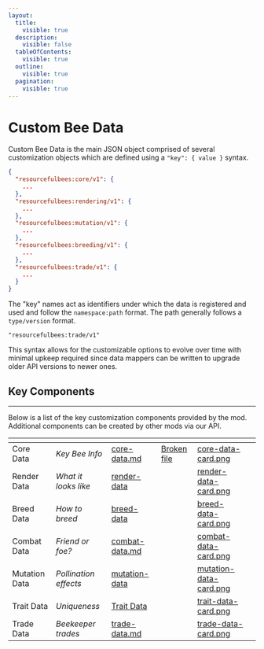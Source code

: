 ```yaml
---
layout:
  title:
    visible: true
  description:
    visible: false
  tableOfContents:
    visible: true
  outline:
    visible: true
  pagination:
    visible: true
---
```


# Custom Bee Data

Custom Bee Data is the main JSON object comprised of several customization objects which are defined using a `"key": { value }` syntax.&#x20;

```json
{
  "resourcefulbees:core/v1": {
    ...
  },
  "resourcefulbees:rendering/v1": {
    ...
  },
  "resourcefulbees:mutation/v1": {
    ...
  },
  "resourcefulbees:breeding/v1": {
    ...
  },
  "resourcefulbees:trade/v1": {
    ...
  }
}
```

The "key" names act as identifiers under which the data is registered and used and follow the `namespace:path` format. The path generally follows a `type/version` format.

```
"resourcefulbees:trade/v1"
```

This syntax allows for the customizable options to evolve over time with minimal upkeep required since data mappers can be written to upgrade older API versions to newer ones.



## Key Components

***

Below is a list of the key customization components provided by the mod. Additional components can be created by other mods via our API.

<table data-view="cards" data-full-width="false"><thead><tr><th></th><th></th><th data-hidden data-card-target data-type="content-ref"></th><th data-hidden data-type="files"></th><th data-hidden data-card-cover data-type="files"></th><th data-hidden></th></tr></thead><tbody><tr><td>Core Data</td><td><em>Key Bee Info</em></td><td><a href="custom-bee-data/core-data.md">core-data.md</a></td><td><a href="broken-reference">Broken file</a></td><td><a href=".gitbook/assets/core-data-card.png">core-data-card.png</a></td><td></td></tr><tr><td>Render Data</td><td><em>What it looks like</em></td><td><a href="custom-bee-data/render-data/">render-data</a></td><td></td><td><a href=".gitbook/assets/render-data-card.png">render-data-card.png</a></td><td></td></tr><tr><td>Breed Data</td><td><em>How to breed</em></td><td><a href="custom-bee-data/breed-data/">breed-data</a></td><td></td><td><a href=".gitbook/assets/breed-data-card.png">breed-data-card.png</a></td><td></td></tr><tr><td>Combat Data</td><td><em>Friend or foe?</em></td><td><a href="custom-bee-data/combat-data.md">combat-data.md</a></td><td></td><td><a href=".gitbook/assets/combat-data-card.png">combat-data-card.png</a></td><td></td></tr><tr><td>Mutation Data</td><td><em>Pollination effects</em></td><td><a href="custom-bee-data/mutation-data/">mutation-data</a></td><td></td><td><a href=".gitbook/assets/mutation-data-card.png">mutation-data-card.png</a></td><td></td></tr><tr><td>Trait Data</td><td><em>Uniqueness</em></td><td><a href="https://app.gitbook.com/o/GQdOlzzIqftgC5xMgxnG/s/gnHuwBi9dpB112fYP5nw/">Trait Data</a></td><td></td><td><a href=".gitbook/assets/trait-data-card.png">trait-data-card.png</a></td><td></td></tr><tr><td>Trade Data</td><td><em>Beekeeper trades</em></td><td><a href="custom-bee-data/trade-data.md">trade-data.md</a></td><td></td><td><a href=".gitbook/assets/trade-data-card.png">trade-data-card.png</a></td><td></td></tr></tbody></table>
